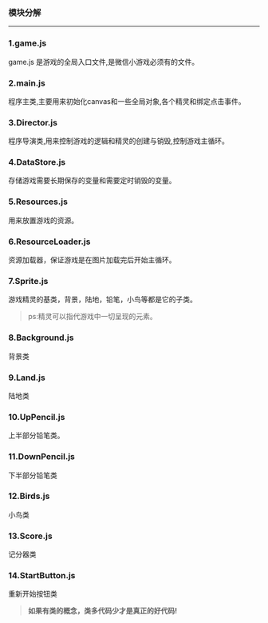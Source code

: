 ### 模块分解
***
### 1.game.js

game.js 是游戏的全局入口文件,是微信小游戏必须有的文件。

### 2.main.js

程序主类,主要用来初始化canvas和一些全局对象,各个精灵和绑定点击事件。

### 3.Director.js

程序导演类,用来控制游戏的逻辑和精灵的创建与销毁,控制游戏主循环。

### 4.DataStore.js

存储游戏需要长期保存的变量和需要定时销毁的变量。

### 5.Resources.js

用来放置游戏的资源。

### 6.ResourceLoader.js

资源加载器，保证游戏是在图片加载完后开始主循环。

### 7.Sprite.js

游戏精灵的基类，背景，陆地，铅笔，小鸟等都是它的子类。

>ps:精灵可以指代游戏中一切呈现的元素。  

### 8.Background.js

背景类

### 9.Land.js

陆地类

### 10.UpPencil.js

上半部分铅笔类。

### 11.DownPencil.js

下半部分铅笔类

### 12.Birds.js

小鸟类

### 13.Score.js

记分器类

### 14.StartButton.js

重新开始按钮类


>**如果有类的概念，类多代码少才是真正的好代码!**  
















